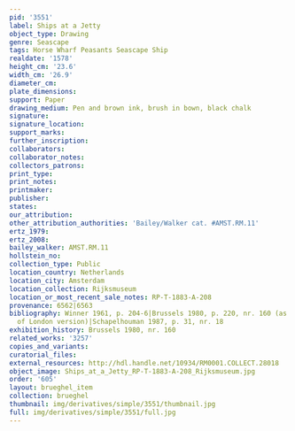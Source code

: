 ```yaml
---
pid: '3551'
label: Ships at a Jetty
object_type: Drawing
genre: Seascape
tags: Horse Wharf Peasants Seascape Ship
realdate: '1578'
height_cm: '23.6'
width_cm: '26.9'
diameter_cm: 
plate_dimensions: 
support: Paper
drawing_medium: Pen and brown ink, brush in bown, black chalk
signature: 
signature_location: 
support_marks: 
further_inscription: 
collaborators: 
collaborator_notes: 
collectors_patrons: 
print_type: 
print_notes: 
printmaker: 
publisher: 
states: 
our_attribution: 
other_attribution_authorities: 'Bailey/Walker cat. #AMST.RM.11'
ertz_1979: 
ertz_2008: 
bailey_walker: AMST.RM.11
hollstein_no: 
collection_type: Public
location_country: Netherlands
location_city: Amsterdam
location_collection: Rijksmuseum
location_or_most_recent_sale_notes: RP-T-1883-A-208
provenance: 6562|6563
bibliography: Winner 1961, p. 204-6|Brussels 1980, p. 220, nr. 160 (as studio copy
  of London version)|Schapelhouman 1987, p. 31, nr. 18
exhibition_history: Brussels 1980, nr. 160
related_works: '3257'
copies_and_variants: 
curatorial_files: 
external_resources: http://hdl.handle.net/10934/RM0001.COLLECT.28018
object_image: Ships_at_a_Jetty_RP-T-1883-A-208_Rijksmuseum.jpg
order: '605'
layout: brueghel_item
collection: brueghel
thumbnail: img/derivatives/simple/3551/thumbnail.jpg
full: img/derivatives/simple/3551/full.jpg
---
```


